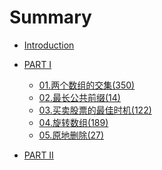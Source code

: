 # Summary

* [Introduction](README.md)


* [PART I]()
    * [01.两个数组的交集(350)](c1/001.md)
    * [02.最长公共前缀(14)](c1/002.md)
    * [03.买卖股票的最佳时机(122)](c1/003.md)
    * [04.旋转数组(189)](c1/004.md)
    * [05.原地删除(27)](c1/005.md)

* [PART II]()
